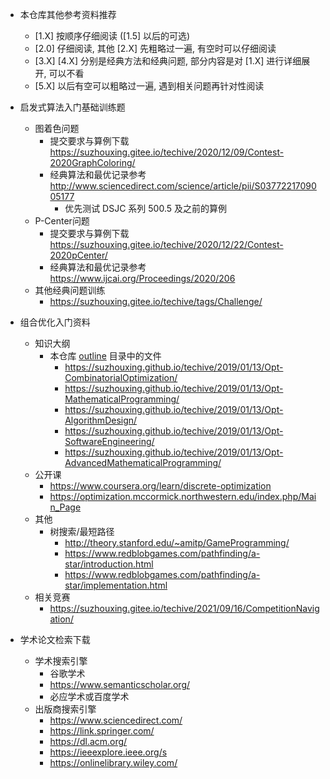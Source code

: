 - 本仓库其他参考资料推荐
  - [1.X] 按顺序仔细阅读 ([1.5] 以后的可选)
  - [2.0] 仔细阅读, 其他 [2.X] 先粗略过一遍, 有空时可以仔细阅读
  - [3.X] [4.X] 分别是经典方法和经典问题, 部分内容是对 [1.X] 进行详细展开, 可以不看
  - [5.X] 以后有空可以粗略过一遍, 遇到相关问题再针对性阅读

- 启发式算法入门基础训练题
  - 图着色问题
    - 提交要求与算例下载 https://suzhouxing.gitee.io/techive/2020/12/09/Contest-2020GraphColoring/
    - 经典算法和最优记录参考 http://www.sciencedirect.com/science/article/pii/S0377221709005177
      - 优先测试 DSJC 系列 500.5 及之前的算例
  - P-Center问题
    - 提交要求与算例下载 https://suzhouxing.gitee.io/techive/2020/12/22/Contest-2020pCenter/
    - 经典算法和最优记录参考 https://www.ijcai.org/Proceedings/2020/206
  - 其他经典问题训练
    - https://suzhouxing.gitee.io/techive/tags/Challenge/

- 组合优化入门资料
  - 知识大纲
    - 本仓库 [outline](https://github.com/HUST-Smart/Training/tree/master/outline) 目录中的文件
      - https://suzhouxing.github.io/techive/2019/01/13/Opt-CombinatorialOptimization/
      - https://suzhouxing.github.io/techive/2019/01/13/Opt-MathematicalProgramming/
      - https://suzhouxing.github.io/techive/2019/01/13/Opt-AlgorithmDesign/
      - https://suzhouxing.github.io/techive/2019/01/13/Opt-SoftwareEngineering/
      - https://suzhouxing.github.io/techive/2019/01/13/Opt-AdvancedMathematicalProgramming/
  - 公开课
    - https://www.coursera.org/learn/discrete-optimization
    - https://optimization.mccormick.northwestern.edu/index.php/Main_Page
  - 其他
    - 树搜索/最短路径
      - http://theory.stanford.edu/~amitp/GameProgramming/
      - https://www.redblobgames.com/pathfinding/a-star/introduction.html
      - https://www.redblobgames.com/pathfinding/a-star/implementation.html
  - 相关竞赛
    - https://suzhouxing.gitee.io/techive/2021/09/16/CompetitionNavigation/

- 学术论文检索下载
  - 学术搜索引擎
    - 谷歌学术
    - https://www.semanticscholar.org/
    - 必应学术或百度学术
  - 出版商搜索引擎
    - https://www.sciencedirect.com/
    - https://link.springer.com/
    - https://dl.acm.org/
    - https://ieeexplore.ieee.org/s
    - https://onlinelibrary.wiley.com/
